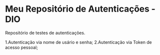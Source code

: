 # Meu Repositório de Autenticações - DIO
Repositório de testes de autenticações.

1.Autenticação via nome de usário e senha;
2.Autenticação via Token de acesso pessoal;
